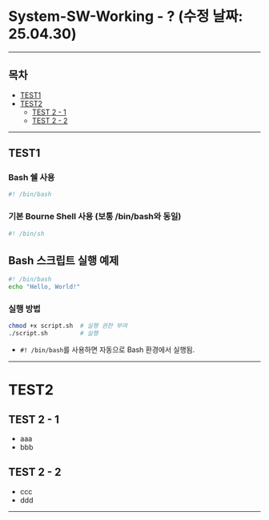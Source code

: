 # System-SW-Working - ? (수정 날짜: 25.04.30)

---

## 목차
- [TEST1](#1)
- [TEST2](#2)
  - [TEST 2 - 1](#1)
  - [TEST 2 - 2](#2)

---

## TEST1

### Bash 쉘 사용
```sh
#! /bin/bash
```

### 기본 Bourne Shell 사용 (보통 /bin/bash와 동일)
```sh
#! /bin/sh
```

## Bash 스크립트 실행 예제
```sh
#! /bin/bash
echo "Hello, World!"
```

### 실행 방법
```sh
chmod +x script.sh  # 실행 권한 부여
./script.sh         # 실행
```
- `#! /bin/bash`를 사용하면 자동으로 Bash 환경에서 실행됨.

---

# TEST2

## TEST 2 - 1
- aaa
- bbb

## TEST 2 - 2
- ccc
- ddd


---
